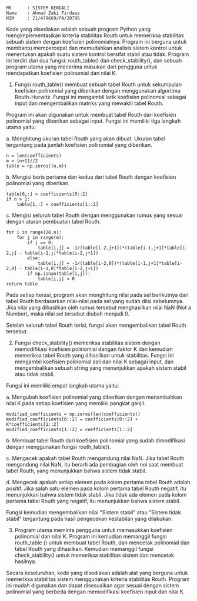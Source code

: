     MK      : SISTEM KENDALI
    Nama    : Ahmad Zaki Firdaus
    NIM     : 21/479669/PA/20795

Kode yang disediakan adalah sebuah program Python yang mengimplementasikan kriteria stabilitas Routh untuk memeriksa stabilitas sebuah sistem dengan koefisien polinomialnya. Program ini berguna untuk membantu mempercepat dan memudahkan analisis sistem kontrol untuk menentukan apakah suatu sistem kontrol bersifat stabil atau tidak. Program ini terdiri dari dua fungsi: routh_table() dan check_stability(), dan sebuah program utama yang menerima masukan dari pengguna untuk mendapatkan koefisien polinomial dan nilai K.

1. Fungsi routh_table() membuat sebuah tabel Routh untuk sekumpulan koefisien polinomial yang diberikan dengan menggunakan algoritma Routh-Hurwitz. Fungsi ini mengambil larik koefisien polinomial sebagai input dan mengembalikan matriks yang mewakili tabel Routh.
   
Program ini akan digunakan untuk membuat tabel Routh dari koefisien polinomial yang diberikan sebagai input. Fungsi ini memiliki tiga langkah utama yaitu:

a. Menghitung ukuran tabel Routh yang akan dibuat. Ukuran tabel tergantung pada jumlah koefisien polinomial yang diberikan.

    n = len(coefficients)
    m = (n+1)//2
    table = np.zeros((n,m))

b. Mengisi baris pertama dan kedua dari tabel Routh dengan koefisien polinomial yang diberikan.

    table[0,:] = coefficients[0::2]
    if n > 1:
        table[1,:] = coefficients[1::2]

c. Mengisi seluruh tabel Routh dengan menggunakan rumus yang sesuai dengan aturan pembuatan tabel Routh.

    for i in range(20,n):
        for j in range(m):
            if j == 0:
                table[i,j] = -1/(table[i-2,j+1])*(table[i-1,j+1]*table[i-2,j] - table[i-1,j]*table[i-2,j+1])
            else:
                table[i,j] = -1/(table[i-2,0])*(table[i-1,j+1]*table[i-2,0] - table[i-1,0]*table[i-2,j+1])
            if np.isnan(table[i,j]):
                table[i,j] = 0
    return table
    
Pada setiap iterasi, program akan menghitung nilai pada sel berikutnya dari tabel Routh berdasarkan nilai-nilai pada sel yang sudah diisi sebelumnya. Jika nilai yang dihasilkan oleh rumus tersebut menghasilkan nilai NaN (Not a Number), maka nilai sel tersebut diubah menjadi 0.

Setelah seluruh tabel Routh terisi, fungsi akan mengembalikan tabel Routh tersebut.


2. Fungsi check_stability() memeriksa stabilitas sistem dengan memodifikasi koefisien polinomial dengan faktor K dan kemudian memeriksa tabel Routh yang dihasilkan untuk stabilitas. Fungsi ini mengambil koefisien polinomial asli dan nilai K sebagai input, dan mengembalikan sebuah string yang menunjukkan apakah sistem stabil atau tidak stabil.

Fungsi ini memiliki empat langkah utama yaitu:

a. Mengubah koefisien polinomial yang diberikan dengan menambahkan nilai K pada setiap koefisien yang memiliki pangkat ganjil.

    modified_coefficients = np.zeros(len(coefficients))
    modified_coefficients[0::2] = coefficients[0::2] + K*coefficients[1::2]
    modified_coefficients[1::2] = coefficients[1::2]

b. Membuat tabel Routh dari koefisien polinomial yang sudah dimodifikasi dengan menggunakan fungsi routh_table().

c. Mengecek apakah tabel Routh mengandung nilai NaN. Jika tabel Routh mengandung nilai NaN, itu berarti ada pembagian oleh nol saat membuat tabel Routh, yang menunjukkan bahwa sistem tidak stabil.

d. Mengecek apakah setiap elemen pada kolom pertama tabel Routh adalah positif. Jika salah satu elemen pada kolom pertama tabel Routh negatif, itu menunjukkan bahwa sistem tidak stabil. Jika tidak ada elemen pada kolom pertama tabel Routh yang negatif, itu menunjukkan bahwa sistem stabil.

Fungsi kemudian mengembalikan nilai "Sistem stabil" atau "Sistem tidak stabil" tergantung pada hasil pengecekan kestabilan yang dilakukan.


3. Program utama meminta pengguna untuk memasukkan koefisien polinomial dan nilai K. Program ini kemudian memanggil fungsi routh_table () untuk membuat tabel Routh, dan mencetak polinomial dan tabel Routh yang dihasilkan. Kemudian memanggil fungsi check_stability() untuk memeriksa stabilitas sistem dan mencetak hasilnya.

Secara keseluruhan, kode yang disediakan adalah alat yang berguna untuk memeriksa stabilitas sistem menggunakan kriteria stabilitas Routh. Program ini mudah digunakan dan dapat disesuaikan agar sesuai dengan sistem polinomial yang berbeda dengan memodifikasi koefisien input dan nilai K.
